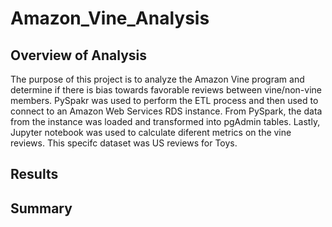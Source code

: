 # Amazon_Vine_Analysis

## Overview of Analysis
The purpose of this project is to analyze the Amazon Vine program and determine if there is bias towards favorable reviews between vine/non-vine members. PySpakr was used to perform the ETL process and then used to connect to an Amazon Web Services RDS instance. From PySpark, the data from the instance was loaded and transformed into pgAdmin tables. Lastly, Jupyter notebook was used to calculate diferent metrics on the vine reviews. This specifc dataset was US reviews for Toys.


## Results




## Summary
